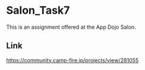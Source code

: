 # Salon_Task7
This is an assignment offered at the App Dojo Salon. 


## Link
https://community.camp-fire.jp/projects/view/281055
